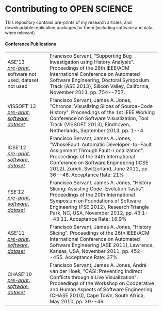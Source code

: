 # Contributing to OPEN SCIENCE

This repository contains pre-prints of my research articles, and downloadable replication packages for them (including software and data, when relevant)

#### Conference Publications

|                                                                                                                                                                                                                                                                                                                     |                                                                                                                                                                                                                                                                                                                                                                                                                                                                                                       |
|:--------------------------------------------------------------------------------------------------------------------------------------------------------------------------------------------------------------------------------------------------------------------------------------------------------------------|:------------------------------------------------------------------------------------------------------------------------------------------------------------------------------------------------------------------------------------------------------------------------------------------------------------------------------------------------------------------------------------------------------------------------------------------------------------------------------------------------------|
| ASE'13 <br> [<i class="far fa-file">pre-print</i>](papers/2013-ASE.pdf), software not used, dataset not used | Francisco Servant, "Supporting Bug Investigation using History Analysis". Proceedings of the 28th IEEE/ACM International Conference on Automated Software Engineering, Doctoral Symposium Track (ASE 2013), Silicon Valley, California, November 2013, pp. 754--757. |
| VISSOFT'13 <br> [<i class="far fa-file">pre-print</i>](papers/2013-VISSOFT.pdf), [<i class="fa fa-lock"></i>](https://doi.org/10.1109/VISSOFT.2013.6650547) [<i class="fas fa-database">software</i>](papers/2013-VISSOFT.zip), [<i class="fas fa-database">dataset</i>](https://github.com/eclipse-aspectj/aspectj)  | Francisco Servant, James A. Jones, "Chronos: Visualizing Slices of Source-Code History". Proceedings of the 1st IEEE Working Conference on Software Visualization, Tool Track (VISSOFT 2013), Eindhoven, Netherlands, September 2013, pp. 1--4. |
| ICSE'12 <br> [<i class="far fa-file">pre-print</i>](papers/2012-ICSE.pdf), [<i class="fa fa-lock"></i>](https://doi.org/10.1109/ICSE.2012.6227208) [<i class="fas fa-database">software</i>](papers/2012-ICSE.zip), [<i class="fas fa-database">dataset</i>](https://www.st.cs.uni-saarland.de/ibugs/) | Francisco Servant, James A. Jones, "WhoseFault: Automatic Developer-to-Fault Assignment Through Fault-Localization". Proceedings of the 34th International Conference on Software Engineering (ICSE 2012), Zurich, Switzerland, June 2012, pp. 36--46. Acceptance Rate: 21% |
| FSE'12 <br> [<i class="far fa-file">pre-print</i>](papers/2012-FSE.pdf), [<i class="fa fa-lock"></i>](https://doi.org/10.1145/2393596.2393646) [<i class="fas fa-database">software</i>](papers/2012-FSE.zip), [<i class="fas fa-database">dataset</i>](https://github.com/eclipse-aspectj/aspectj) | Francisco Servant, James A. Jones, "History Slicing: Assisting Code-Evolution Tasks". Proceedings of the 20th International Symposium on Foundations of Software Engineering (FSE 2012), Research Triangle Park, NC, USA, November 2012, pp. 43:1--43:11. Acceptance Rate: 16.9% |
| ASE'11 <br> [<i class="far fa-file">pre-print</i>](papers/2011-ASE.pdf), [<i class="fa fa-lock"></i>](https://doi.org/10.1109/ASE.2011.6100097) [<i class="fas fa-database">software</i>](papers/2011-ASE.zip), [<i class="fas fa-database">dataset</i>](https://github.com/eclipse-aspectj/aspectj)  | Francisco Servant, James A. Jones, "History Slicing". Proceedings of the 26th IEEE/ACM International Conference on Automated Software Engineering (ASE 2011), Lawrence, Kansas, USA, November 2011, pp. 452--455. Acceptance Rate: 37% |
| CHASE'10 <br> [<i class="far fa-file">pre-print</i>](papers/2010-CHASE.pdf), [<i class="fa fa-lock"></i>](https://doi.org/10.1145/1833310.1833317) [<i class="fas fa-database">software</i>](papers/2010-CHASE.zip), [<i class="fas fa-database">dataset</i>](https://github.com/pdeitel/JavaHowToProgram11e_EarlyObjects/tree/master/examples/ch34) | Francisco Servant, James A. Jones, André van der Hoek, "CASI: Preventing Indirect Conflicts through a Live Visualization". Proceedings of the Workshop on Cooperative and Human Aspects of Software Engineering (CHASE 2010), Cape Town, South Africa, May 2010, pp. 39--46. |
